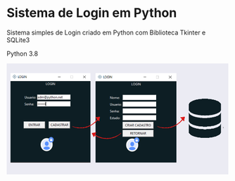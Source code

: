 # Sistema de Login em Python
Sistema simples de Login criado em Python com Biblioteca Tkinter e SQLite3

Python 3.8
<p align="center">
  <img width="1000" src="https://github.com/EuCarlos/Sistema-de-Login/blob/master/recursos/Login.png?raw=true">
</p>
